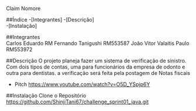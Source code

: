 Claim Nomore 

##Índice 
-[Integrantes]
-[Descrição]   
-[Instalação]   

##Integrantes  
Carlos Eduardo RM
Fernando Tanigushi RM553587
João Vitor Valaitis Paulo RM553972


##Descrição
O projeto planeja fazer um sistema de verificação de sinistro. Com dois tipos de contas, uma para funcionários da empresa de odonto e outra para dentistas.
a verificação será feita pela postagem de Notas fiscais

- Pitch
https://www.youtube.com/watch?v=O5D_YSpjp6Y

##Instalação
Clone o Repositório 
https://github.com/ShinjiTani67/challenge_sprint01_java.git
